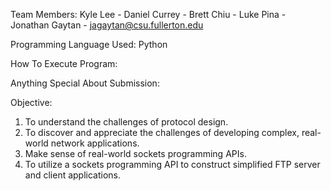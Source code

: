 Team Members: 
Kyle Lee -
Daniel Currey -
Brett Chiu -
Luke Pina -
Jonathan Gaytan - jagaytan@csu.fullerton.edu

Programming Language Used:
Python

How To Execute Program:

Anything Special About Submission:

Objective: 
1. To understand the challenges of protocol design.
2. To discover and appreciate the challenges of developing complex, real-world network applications.
3. Make sense of real-world sockets programming APIs.
4. To utilize a sockets programming API to construct simplified FTP server and client applications.
